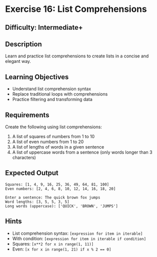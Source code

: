 # Exercise 16: List Comprehensions

## Difficulty: Intermediate+

## Description
Learn and practice list comprehensions to create lists in a concise and elegant way.

## Learning Objectives
- Understand list comprehension syntax
- Replace traditional loops with comprehensions
- Practice filtering and transforming data

## Requirements
Create the following using list comprehensions:
1. A list of squares of numbers from 1 to 10
2. A list of even numbers from 1 to 20
3. A list of lengths of words in a given sentence
4. A list of uppercase words from a sentence (only words longer than 3 characters)

## Expected Output
```
Squares: [1, 4, 9, 16, 25, 36, 49, 64, 81, 100]
Even numbers: [2, 4, 6, 8, 10, 12, 14, 16, 18, 20]

Enter a sentence: The quick brown fox jumps
Word lengths: [3, 5, 5, 3, 5]
Long words (uppercase): ['QUICK', 'BROWN', 'JUMPS']
```

## Hints
- List comprehension syntax: `[expression for item in iterable]`
- With condition: `[expression for item in iterable if condition]`
- Squares: `[x**2 for x in range(1, 11)]`
- Even: `[x for x in range(1, 21) if x % 2 == 0]`
